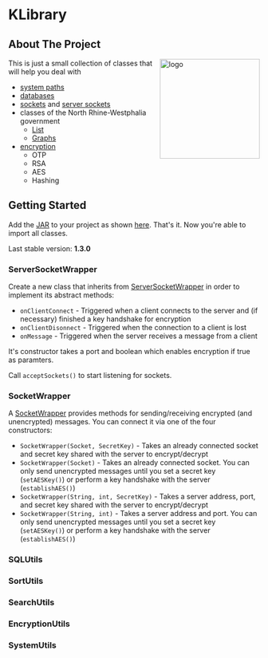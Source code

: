 # KLibrary

## About The Project

<img align="right" src="https://user-images.githubusercontent.com/88390464/200192182-7f87b55a-0197-4b84-8f68-564b83a06920.png" height="200" width="200" alt="logo">

This is just a small collection of classes that will help you deal with <br> 
- [system paths](src/main/java/KLibrary/utils/SystemUtils.java)
- [databases](src/main/java/KLibrary/utils/SQLUtils.java)
- [sockets](src/main/java/KLibrary/wrapper/SocketWrapper.java) and [server sockets](src/main/java/KLibrary/wrapper/ServerSocketWrapper.java)
- classes of the North Rhine-Westphalia government
  - [List](src/main/java/KLibrary/wrapper/AbiturKlassenUtils/AbiListWrapper.java)
  - [Graphs](src/main/java/KLibrary/utils/AbiturKlassenUtils/GraphHandler.java)
- [encryption](src/main/java/KLibrary/utils/EncryptionUtils.java)
  - OTP
  - RSA
  - AES
  - Hashing

## Getting Started

Add the [JAR](out/artifacts/KLibrary_jar) to your project as shown [here](https://stackoverflow.com/questions/1051640/correct-way-to-add-external-jars-lib-jar-to-an-intellij-idea-project). That's it. Now you're able to import all classes.

Last stable version: **1.3.0**

### ServerSocketWrapper

Create a new class that inherits from [ServerSocketWrapper](src/main/java/KLibrary/wrapper/ServerSocketWrapper.java) in order to implement its 
abstract methods: 

- ```onClientConnect``` - Triggered when a client connects to the server and (if necessary) finished a key handshake for encryption 
- ```onClientDisonnect``` - Triggered when the connection to a client is lost 
- ```onMessage``` - Triggered when the server receives a message from a client

It's constructor takes a port and boolean which enables encryption if true as paramters. 

Call ```acceptSockets()``` to start listening for sockets.

### SocketWrapper

A [SocketWrapper](src/main/java/KLibrary/wrapper/SocketWrapper.java) provides methods for sending/receiving encrypted (and unencrypted) messages.
You can connect it via one of the four constructors:
- ```SocketWrapper(Socket, SecretKey)``` - Takes an already connected socket and secret key shared with the server to encrypt/decrypt
- ```SocketWrapper(Socket)``` - Takes an already connected socket. You can only send unencrypted messages until you set a secret key (```setAESKey()```) or perform a key handshake with the server (```establishAES()```)
- ```SocketWrapper(String, int, SecretKey)``` - Takes a server address, port, and secret key shared with the server to encrypt/decrypt
- ```SocketWrapper(String, int)``` - Takes a server address and port. You can only send unencrypted messages until you set a secret key (```setAESKey()```) or perform a key handshake with the server (```establishAES()```)

### SQLUtils

### SortUtils

### SearchUtils

### EncryptionUtils

### SystemUtils
